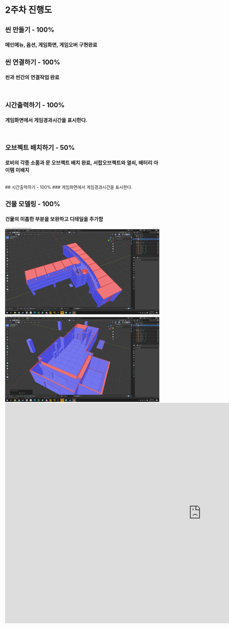 # 2주차 진행도
## 씬 만들기 - 100%
### 메인메뉴, 옵션, 게임화면, 게임오버 구현완료

## 씬 연결하기 - 100%
### 씬과 씬간의 연결작업 완료
<br>

## 시간출력하기 - 100%
### 게임화면에서 게임경과시간을 표시한다.
<br>

## 오브젝트 배치하기 - 50%
### 로비의 각종 소품과 문 오브젝트 배치 완료, 서랍오브젝트와 열쇠, 배터리 아이템 미배치
<br>
## 시간출력하기 - 100%
### 게임화면에서 게임경과시간을 표시한다.
<br>

## 건물 모델링 - 100%
### 건물의 미흡한 부분을 보완하고 디테일을 추가함
<img src = "./image/2주차모델링1.png" width = "700">
<img src = "./image/2주차모델링2.png" width = "700">



<iframe width="1280" height="720" src="https://www.youtube.com/embed/IIRFHcco83o" frameborder="0" allow="accelerometer; autoplay; clipboard-write; encrypted-media; gyroscope; picture-in-picture" allowfullscreen></iframe>
